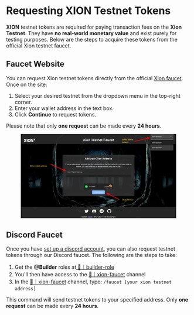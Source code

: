 # Requesting XION Testnet Tokens

**XION** testnet tokens are required for paying transaction fees on the **Xion Testnet**. They have **no real-world monetary value** and exist purely for testing purposes. Below are the steps to acquire these tokens from the official Xion testnet faucet.



## Faucet Website

You can request Xion testnet tokens directly from the official [Xion faucet](https://faucet.xion.burnt.com). Once on the site:

1. Select your desired testnet from the dropdown menu in the top-right corner.
2. Enter your wallet address in the text box.
3. Click **Continue** to request tokens.

Please note that only **one request** can be made every **24 hours**.

<figure><img src="../../.gitbook/assets/image (25).png" alt=""><figcaption></figcaption></figure>

## Discord Faucet

Once you have [set up a discord account](https://discord.gg/burnt), you can also request testnet tokens through our Discord faucet. The following are the steps to take:

1. Get the **@Builder** roles at[ ⁠🧰｜builder-role](https://discord.com/channels/823953904512401469/1308970464500125767)
2. You'll then have access to the ⁠[🚰｜xion-faucet](https://discord.com/channels/823953904512401469/1308980450722840636) channel
3. In the ⁠[🚰｜xion-faucet](https://discord.com/channels/823953904512401469/1308980450722840636) channel, type: `/faucet [your xion testnet address]`&#x20;

This command will send testnet tokens to your specified address. Only **one request** can be made every **24 hours**.
